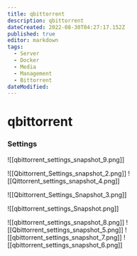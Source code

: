 ```yaml
---
title: qbittorrent
description: qbittorrent
dateCreated: 2022-08-30T04:27:17.152Z
published: true
editor: markdown
tags:
  - Server
  - Docker
  - Media
  - Management
  - Bittorrent
dateModified: 
---
```

# qbittorrent

### Settings
![[qbittorrent_settings_snapshot_9.png]]

![[Qbittorrent_Settings_snapshot_2.png]]
![[Qittorrent_settings_snapshot_4.png]]


![[Qbittorrent_Settings_Snapshot_3.png]]

![[qbittorrent_settings_Snapshot.png]]

![[qbittorrent_settings_snapshot_8.png]]
![[Qbittorrent_settings_snapshot_5.png]]
![[qbittorrent_settings_snapshot_7.png]]
![[qbittorrent_settings_snapshot_6.png]]


